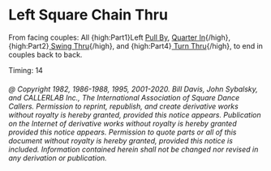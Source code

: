 
# Left Square Chain Thru

From facing couples: All {high:Part1}Left [Pull By](../b1/pull_by.md),
[Quarter In](quarter_in.md){/high},
{high:Part2}[ Swing Thru](../b2/swing_thru.md){/high},
and {high:Part4}[ Turn Thru](../ms/turn_thru.md){/high}, to end in
couples back to back.

Timing: 14

###### @ Copyright 1982, 1986-1988, 1995, 2001-2020. Bill Davis, John Sybalsky, and CALLERLAB Inc., The International Association of Square Dance Callers. Permission to reprint, republish, and create derivative works without royalty is hereby granted, provided this notice appears. Publication on the Internet of derivative works without royalty is hereby granted provided this notice appears. Permission to quote parts or all of this document without royalty is hereby granted, provided this notice is included. Information contained herein shall not be changed nor revised in any derivation or publication.
